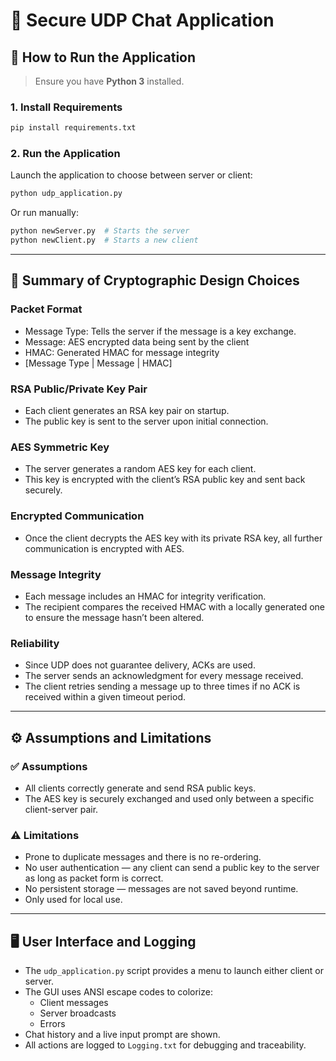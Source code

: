 # 🔐 Secure UDP Chat Application

## 🚀 How to Run the Application

> Ensure you have **Python 3** installed.

### 1. Install Requirements

```bash
pip install requirements.txt
```

### 2. Run the Application

Launch the application to choose between server or client:

```bash
python udp_application.py
```

Or run manually:

```bash
python newServer.py  # Starts the server
python newClient.py  # Starts a new client
```

---

## 🔐 Summary of Cryptographic Design Choices

### Packet Format
- Message Type: Tells the server if the message is a key exchange.
- Message: AES encrypted data being sent by the client
- HMAC: Generated HMAC for message integrity
- [Message Type | Message | HMAC]

### RSA Public/Private Key Pair

- Each client generates an RSA key pair on startup.
- The public key is sent to the server upon initial connection.

### AES Symmetric Key

- The server generates a random AES key for each client.
- This key is encrypted with the client’s RSA public key and sent back securely.

### Encrypted Communication

- Once the client decrypts the AES key with its private RSA key, all further communication is encrypted with AES.

### Message Integrity

- Each message includes an HMAC for integrity verification.
- The recipient compares the received HMAC with a locally generated one to ensure the message hasn’t been altered.

### Reliability

- Since UDP does not guarantee delivery, ACKs are used.
- The server sends an acknowledgment for every message received.
- The client retries sending a message up to three times if no ACK is received within a given timeout period.

---

## ⚙️ Assumptions and Limitations

### ✅ Assumptions

- All clients correctly generate and send RSA public keys.
- The AES key is securely exchanged and used only between a specific client-server pair.

### ⚠️ Limitations

- Prone to duplicate messages and there is no re-ordering.
- No user authentication — any client can send a public key to the server as long as packet form is correct.
- No persistent storage — messages are not saved beyond runtime.
- Only used for local use.

---

## 🖥️ User Interface and Logging

- The `udp_application.py` script provides a menu to launch either client or server.
- The GUI uses ANSI escape codes to colorize:
  - Client messages
  - Server broadcasts
  - Errors
- Chat history and a live input prompt are shown.
- All actions are logged to `Logging.txt` for debugging and traceability.
